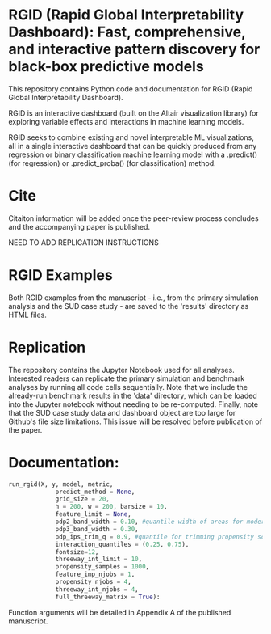 # RGID (Rapid Global Interpretability Dashboard): Fast, comprehensive, and interactive pattern discovery for black-box predictive models
This repository contains Python code and documentation for RGID (Rapid Global Interpretability Dashboard).

RGID is an interactive dashboard (built on the Altair visualization library) for exploring variable effects and interactions in machine learning models. 

RGID seeks to combine existing and novel interpretable ML visualizations, all in a single interactive dashboard that can be quickly produced from any regression or binary classification machine learning model with a .predict() (for regression) or .predict_proba() (for classification) method.

# Cite
Citaiton information will be added once the peer-review process concludes and the accompanying paper is published.

NEED TO ADD REPLICATION INSTRUCTIONS

# RGID Examples
Both RGID examples from the manuscript - i.e., from the primary simulation analysis and the SUD case study - are saved to the 'results' directory as HTML files.

# Replication
The repository contains the Jupyter Notebook used for all analyses. Interested readers can replicate the primary simulation and benchmark analyses by running all code cells sequentially. Note that we include the already-run benchmark results in the 'data' directory, which can be loaded into the Jupyter notebook without needing to be re-computed. Finally, note that the SUD case study data and dashboard object are too large for Github's file size limitations. This issue will be resolved before publication of the paper.

# Documentation:
```python
run_rgid(X, y, model, metric,
             predict_method = None,
             grid_size = 20,
             h = 200, w = 200, barsize = 10,
             feature_limit = None,
             pdp2_band_width = 0.10, #quantile width of areas for moderated PDPs
             pdp3_band_width = 0.30,
             pdp_ips_trim_q = 0.9, #quantile for trimming propensity score weights
             interaction_quantiles = (0.25, 0.75),
             fontsize=12,
             threeway_int_limit = 10,
             propensity_samples = 1000,
             feature_imp_njobs = 1,
             propensity_njobs = 4,
             threeway_int_njobs = 4,
             full_threeway_matrix = True):
``` 
Function arguments will be detailed in Appendix A of the published manuscript.
